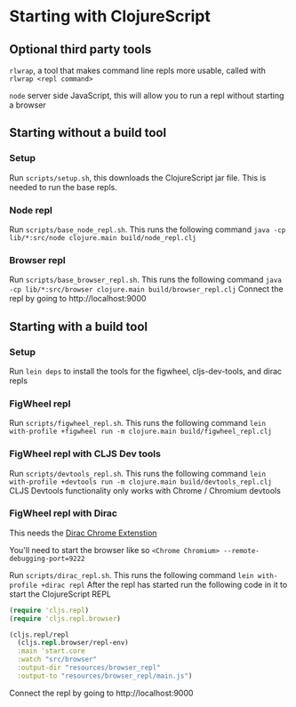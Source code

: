 # Starting with ClojureScript

## Optional third party tools

`rlwrap`, a tool that makes command line repls more usable, called with `rlwrap <repl command>`

`node` server side JavaScript, this will allow you to run a repl without starting a browser

## Starting without a build tool

### Setup

Run `scripts/setup.sh`, this downloads the ClojureScript jar file. This is needed to run the base repls.

### Node repl

Run `scripts/base_node_repl.sh`. This runs the following command `java -cp lib/*:src/node clojure.main build/node_repl.clj`

### Browser repl

Run `scripts/base_browser_repl.sh`. This runs the following command  `java -cp lib/*:src/browser clojure.main build/browser_repl.clj`
Connect the repl by going to http://localhost:9000

## Starting with a build tool

### Setup

Run `lein deps` to install the tools for the figwheel, cljs-dev-tools, and dirac repls

### FigWheel repl

Run `scripts/figwheel_repl.sh`. This runs the following command `lein with-profile +figwheel run -m clojure.main build/figwheel_repl.clj`

### FigWheel repl with CLJS Dev tools

Run `scripts/devtools_repl.sh`. This runs the following command `lein with-profile +devtools run -m clojure.main build/devtools_repl.clj`
CLJS Devtools  functionality only works with Chrome / Chromium  devtools

### FigWheel repl with Dirac

This needs the [Dirac Chrome Extenstion](https://chrome.google.com/webstore/detail/dirac-devtools/kbkdngfljkchidcjpnfcgcokkbhlkog://chrome.google.com/webstore/detail/dirac-devtools/kbkdngfljkchidcjpnfcgcokkbhlkogi)

You'll need to start the browser like so `<Chrome Chromium> --remote-debugging-port=9222`

Run `scripts/dirac_repl.sh`. This runs the following command `lein with-profile +dirac repl`
After the repl has started run the following code in it to start the ClojureScript REPL
``` clojure
(require 'cljs.repl)
(require 'cljs.repl.browser)

(cljs.repl/repl
  (cljs.repl.browser/repl-env)
  :main 'start.core
  :watch "src/browser"
  :output-dir "resources/browser_repl"
  :output-to "resources/browser_repl/main.js")
```

Connect the repl by going to http://localhost:9000
